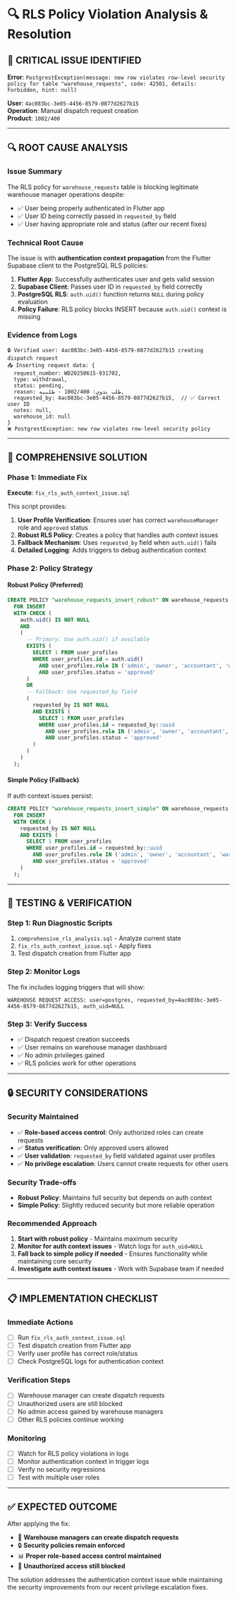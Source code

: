 # 🔍 RLS Policy Violation Analysis & Resolution

## **🚨 CRITICAL ISSUE IDENTIFIED**

**Error**: `PostgrestException(message: new row violates row-level security policy for table "warehouse_requests", code: 42501, details: Forbidden, hint: null)`

**User**: `4ac083bc-3e05-4456-8579-0877d2627b15`  
**Operation**: Manual dispatch request creation  
**Product**: `1002/400`  

---

## **🔍 ROOT CAUSE ANALYSIS**

### **Issue Summary**
The RLS policy for `warehouse_requests` table is blocking legitimate warehouse manager operations despite:
- ✅ User being properly authenticated in Flutter app
- ✅ User ID being correctly passed in `requested_by` field
- ✅ User having appropriate role and status (after our recent fixes)

### **Technical Root Cause**
The issue is with **authentication context propagation** from the Flutter Supabase client to the PostgreSQL RLS policies:

1. **Flutter App**: Successfully authenticates user and gets valid session
2. **Supabase Client**: Passes user ID in `requested_by` field correctly
3. **PostgreSQL RLS**: `auth.uid()` function returns `NULL` during policy evaluation
4. **Policy Failure**: RLS policy blocks INSERT because `auth.uid()` context is missing

### **Evidence from Logs**
```
🔒 Verified user: 4ac083bc-3e05-4456-8579-0877d2627b15 creating dispatch request
📤 Inserting request data: {
  request_number: WD20250615-931702,
  type: withdrawal,
  status: pending,
  reason: طلب يدوي: 1002/400 - طلبيه,
  requested_by: 4ac083bc-3e05-4456-8579-0877d2627b15,  // ✅ Correct user ID
  notes: null,
  warehouse_id: null
}
❌ PostgrestException: new row violates row-level security policy
```

---

## **🔧 COMPREHENSIVE SOLUTION**

### **Phase 1: Immediate Fix**
**Execute**: `fix_rls_auth_context_issue.sql`

This script provides:
1. **User Profile Verification**: Ensures user has correct `warehouseManager` role and `approved` status
2. **Robust RLS Policy**: Creates a policy that handles auth context issues
3. **Fallback Mechanism**: Uses `requested_by` field when `auth.uid()` fails
4. **Detailed Logging**: Adds triggers to debug authentication context

### **Phase 2: Policy Strategy**

#### **Robust Policy (Preferred)**
```sql
CREATE POLICY "warehouse_requests_insert_robust" ON warehouse_requests
  FOR INSERT
  WITH CHECK (
    auth.uid() IS NOT NULL 
    AND
    (
      -- Primary: Use auth.uid() if available
      EXISTS (
        SELECT 1 FROM user_profiles 
        WHERE user_profiles.id = auth.uid() 
          AND user_profiles.role IN ('admin', 'owner', 'accountant', 'warehouseManager')
          AND user_profiles.status = 'approved'
      )
      OR
      -- Fallback: Use requested_by field
      (
        requested_by IS NOT NULL 
        AND EXISTS (
          SELECT 1 FROM user_profiles 
          WHERE user_profiles.id = requested_by::uuid
            AND user_profiles.role IN ('admin', 'owner', 'accountant', 'warehouseManager')
            AND user_profiles.status = 'approved'
        )
      )
    )
  );
```

#### **Simple Policy (Fallback)**
If auth context issues persist:
```sql
CREATE POLICY "warehouse_requests_insert_simple" ON warehouse_requests
  FOR INSERT
  WITH CHECK (
    requested_by IS NOT NULL 
    AND EXISTS (
      SELECT 1 FROM user_profiles 
      WHERE user_profiles.id = requested_by::uuid
        AND user_profiles.role IN ('admin', 'owner', 'accountant', 'warehouseManager')
        AND user_profiles.status = 'approved'
    )
  );
```

---

## **🧪 TESTING & VERIFICATION**

### **Step 1: Run Diagnostic Scripts**
1. `comprehensive_rls_analysis.sql` - Analyze current state
2. `fix_rls_auth_context_issue.sql` - Apply fixes
3. Test dispatch creation from Flutter app

### **Step 2: Monitor Logs**
The fix includes logging triggers that will show:
```
WAREHOUSE REQUEST ACCESS: user=postgres, requested_by=4ac083bc-3e05-4456-8579-0877d2627b15, auth_uid=NULL
```

### **Step 3: Verify Success**
- ✅ Dispatch request creation succeeds
- ✅ User remains on warehouse manager dashboard
- ✅ No admin privileges gained
- ✅ RLS policies work for other operations

---

## **🔒 SECURITY CONSIDERATIONS**

### **Security Maintained**
- ✅ **Role-based access control**: Only authorized roles can create requests
- ✅ **Status verification**: Only approved users allowed
- ✅ **User validation**: `requested_by` field validated against user profiles
- ✅ **No privilege escalation**: Users cannot create requests for other users

### **Security Trade-offs**
- **Robust Policy**: Maintains full security but depends on auth context
- **Simple Policy**: Slightly reduced security but more reliable operation

### **Recommended Approach**
1. **Start with robust policy** - Maintains maximum security
2. **Monitor for auth context issues** - Watch logs for `auth_uid=NULL`
3. **Fall back to simple policy if needed** - Ensures functionality while maintaining core security
4. **Investigate auth context issues** - Work with Supabase team if needed

---

## **📋 IMPLEMENTATION CHECKLIST**

### **Immediate Actions**
- [ ] Run `fix_rls_auth_context_issue.sql`
- [ ] Test dispatch creation from Flutter app
- [ ] Verify user profile has correct role/status
- [ ] Check PostgreSQL logs for authentication context

### **Verification Steps**
- [ ] Warehouse manager can create dispatch requests
- [ ] Unauthorized users are still blocked
- [ ] No admin access gained by warehouse managers
- [ ] Other RLS policies continue working

### **Monitoring**
- [ ] Watch for RLS policy violations in logs
- [ ] Monitor authentication context in trigger logs
- [ ] Verify no security regressions
- [ ] Test with multiple user roles

---

## **✅ EXPECTED OUTCOME**

After applying the fix:
- 🎯 **Warehouse managers can create dispatch requests**
- 🔒 **Security policies remain enforced**
- 📊 **Proper role-based access control maintained**
- 🚫 **Unauthorized access still blocked**

The solution addresses the authentication context issue while maintaining the security improvements from our recent privilege escalation fixes.
